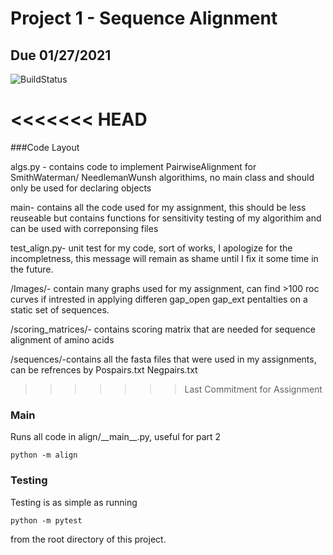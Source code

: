 # Project 1 - Sequence Alignment
## Due 01/27/2021


![BuildStatus](https://github.com/MiguelGuardado/Guardado_Miguel_BMI203_HW1/workflows/HW1/badge.svg?event=push)


<<<<<<< HEAD
=======

###Code Layout

algs.py - contains code to implement PairwiseAlignment for SmithWaterman/ NeedlemanWunsh algorithims, no main class and 
should only be used for declaring objects

main- contains all the code used for my assignment, this should be less reuseable but contains functions for sensitivity 
testing of my algorithim and can be used with correponsing files

test_align.py- unit test for my code, sort of works, I apologize for the incompletness, this message will remain as 
shame until I fix it some time in the future. 

/Images/- contain many graphs used for my assignment, can find >100 roc curves if intrested in applying differen gap_open
gap_ext pentalties on a static set of sequences.

/scoring_matrices/- contains scoring matrix that are needed for sequence alignment of amino acids

/sequences/-contains all the fasta files that were used in my assignments, can be refrences by Pospairs.txt
Negpairs.txt
>>>>>>> Last Commitment for Assignment

### Main
Runs all code in align/\_\_main\_\_.py, useful for part 2
```
python -m align
```

### Testing
Testing is as simple as running
```
python -m pytest
```
from the root directory of this project.
